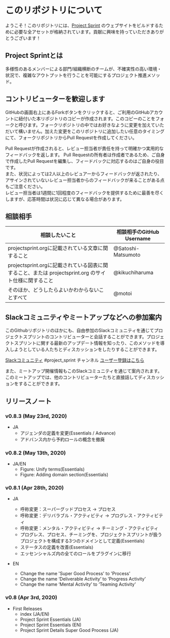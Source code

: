 # このリポジトリについて
ようこそ！このリポジトリには、[Project Sprint](https://projectsprint.org) のウェブサイトをビルドするために必要な全アセットが格納されています。貢献に興味を持っていただきありがとうございます！

## Project Sprintとは
多様性のあるメンバーによる部門/組織横断のチームが、不確実性の高い環境・状況で、複雑なアウトプットを行うことを可能にするプロジェクト推進メソッド。

## コントリビューターを歓迎します
GitHubの画面右上にあるForkボタンをクリックすると、ご利用のGitHubアカウントに紐付いた本リポジトリのコピーが作成されます。このコピーのことをフォークと呼びます。フォークリポジトリの中ではお好きなように変更を加えていただいて構いません。加えた変更をこのリポジトリに追加したい任意のタイミングにて、フォークリポジトリからPull Requestを作成してください。  

Pull Requestが作成されると、レビュー担当者が責任を持って明確かつ実用的なフィードバックを返します。 Pull Requestの所有者は作成者であるため、ご自身で作成したPull Requestを編集し、フィードバックに対応するのはご自身の役目です。  
また、状況によっては2人以上のレビュアーからフィードバックが返されたり、アサインされていないレビュー担当者からのフィードバックが来ることがある点もご注意ください。  
レビュー担当者は1週間に1回程度のフィードバックを提供するために最善を尽くしますが、応答時間は状況に応じて異なる場合があります。

## 相談相手

| 相談したいこと | 相談相手のGitHub Username |
| --- | --- |
| projectsprint.orgに記載されている文章に関すること | @Satoshi-Matsumoto |
| projectsprint.orgに記載されている図表に関すること、または projectsprint.org のサイト仕様に関すること | @kikuchiharuma |
| そのほか、どうしたらよいかわからないことすべて | @motoi |

## Slackコミュニティやミートアップなどへの参加案内
このGithubリポジトリのほかにも、自由参加のSlackコミュニティを通じてプロジェクトスプリントのコントリビューターと会話することができます。プロジェクトスプリントに関する最新のアップデート情報を知ったり、このメソッドを導入しようとしている人たちとディスカッションをしたりすることができます。

[Slackコミュニティ](https://projectsprint.slack.com/) #project_sprint チャンネル [ユーザー登録はこちら](https://slack.projectsprint.org/)

また、ミートアップ開催情報もこのSlackコミュニティを通じて案内されます。このミートアップでは、他のコントリビューターたちと直接話してディスカッションをすることができます。

## リリースノート

### v0.8.3 (May 23rd, 2020)

- JA
  - アジェンダの定義を変更(Essentials / Advance)
  - アドバンス内から予約ロールの概念を撤廃

### v0.8.2 (May 13th, 2020)

- JA/EN
  - Figure: Unify terms(Essentials)
  - Figure: Adding domain section(Essentials)

### v0.8.1 (Apr 28th, 2020)

- JA
  - 呼称変更：スーパーグッドプロセス -> プロセス
  - 呼称変更：デリバラブル・アクティビティ -> プログレス・アクティビティ
  - 呼称変更：メンタル・アクティビティ -> チーミング・アクティビティ
  - プログレス、プロセス、チーミングを、プロジェクトスプリントが扱うプロジェクトを構成する3つのドメインとして定義(Essentials)
  - ステータスの定義を改善(Essentials)
  - エッセンシャルズ内の全てのロールをプラグインに移行

- EN
  - Change the name 'Super Good Process' to 'Process'
  - Change the name ‘Deliverable Activity’ to ‘Progress Activity’
  - Change the name ‘Mental Activity’ to ‘Teaming Activity’

### v0.8 (Apr 3rd, 2020)

- First Releases
  - index (JA/EN)
  - Project Sprint Essentials (JA)
  - Project Sprint Essentials (EN)
  - Project Sprint Details Super Good Process (JA)
